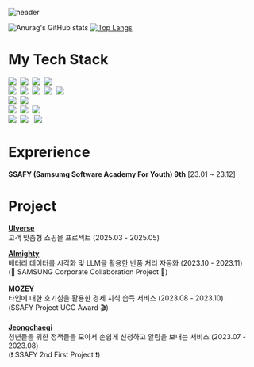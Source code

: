![header](https://capsule-render.vercel.app/api?type=waving&color=auto&height=300&section=header&text=HanEol's%20Record%20&fontSize=70)



![Anurag's GitHub stats](https://github-readme-stats.vercel.app/api?username=jihaneol&show_icons=true&theme=radical)
﻿[![Top Langs](https://github-readme-stats.vercel.app/api/top-langs/?username=jihaneol&langs_count=10&layout=compact&theme=dark)](https://github.com/jihaneol)

 # My Tech Stack


<p>
 <img src="https://img.shields.io/badge/Java-007396?style=flat-square&logo=openjdk&logoColor=white"/></a>&nbsp
 <img src="https://img.shields.io/badge/SpringBoot-6DB33F?style=flat-square&logo=SpringBoot&logoColor=white"/></a>&nbsp 
 <img src="https://img.shields.io/badge/SpringSecurity-6DB33F?style=flat-square&logo=SpringSecurity&logoColor=white"></a>&nbsp
 <img src="https://img.shields.io/badge/Javascript-ffb13b?style=flat-square&logo=javascript&logoColor=white"/></a>&nbsp 
 <br>
 <img src="https://img.shields.io/badge/Mysql-4479A1?style=flat-square&logo=MySql&logoColor=white"/></a>&nbsp 
 <img src="https://img.shields.io/badge/Oracle-F80000.svg?&style=flat-square&logo=Oracle&logoColor=white"/></a>&nbsp 
 <img src="https://img.shields.io/badge/Redis-DC382D?style=flat-square&logo=Redis&logoColor=white"></a>&nbsp 
 <img src="https://img.shields.io/badge/MyBatis-E6B91E?style=flat-square&logo=MySQL&logoColor=white"/></a>&nbsp 
 <img src="https://img.shields.io/badge/JPA-59666C?style=flat-square&logo=Hibernate&logoColor=white"/></a>&nbsp 
 <br>
 <img src="https://img.shields.io/badge/REACT-61DAFB?style=flat-square&logo=REACT&logoColor=white"/></a>&nbsp 
 <img src="https://img.shields.io/badge/vue.js-4FC08D?style=flat-square&logo=vue.js&logoColor=white"/></a>&nbsp 
 <br>
 <img src="https://img.shields.io/badge/HTML5-E34F26.svg?&style=flat-square&logo=HTML5&logoColor=white"/></a>&nbsp 
 <img src="https://img.shields.io/badge/CSS3-1572B6.svg?&style=flat-square&logo=CSS3&logoColor=white"/></a>&nbsp 
 <img src="https://img.shields.io/badge/Bootstrap-7952B3.svg?&style=flat-square&logo=Bootstrap&logoColor=white"/></a>&nbsp 
 <br>
 <img src="https://img.shields.io/badge/AWS-232F3E?style=flat-square&logo=Amazon&logoColor=white"/></a>&nbsp
 <img src="https://img.shields.io/badge/Jira-0052CC?style=plastic&logo=Jira&logoColor=white"/> </a>&nbsp
 <img src="https://img.shields.io/badge/GitHub-181717?style=plastic&logo=Github&logoColor=white"/></a>&nbsp
</p>


# Exprerience

**SSAFY (Samsumg Software Academy For Youth) 9th** [23.01 ~ 23.12]




# Project
[**UIverse**](https://github.com/UIverse-Team/UIverse-BE)
<br>
고객 맞춤형 쇼핑몰 프로젝트 (2025.03 - 2025.05)
<br>


[**Almighty**](https://github.com/jihaneol/Almighty) 
<br>
배터리 데이터를 시각화 및 LLM을 활용한 반품 처리 자동화 (2023.10 - 2023.11)
<br>
(🔋 SAMSUNG Corporate Collaboration Project 🔋)
<br>
<br>
[**MOZEY**](https://github.com/jihaneol/MOZEY) 
<br>
타인에 대한 호기심을 활용한 경제 지식 습득 서비스 (2023.08 - 2023.10)
<br>
(SSAFY Project UCC Award 🎬)
<br>
<br>
[**Jeongchaegi**](https://github.com/jihaneol/Jeongchaegi)
<br>
청년들을 위한 정책들을 모아서 손쉽게 신청하고 알림을 보내는 서비스 (2023.07 - 2023.08)
<br>
(❗ SSAFY 2nd First Project ❗)

